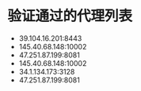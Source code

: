# 验证通过的代理列表

 - 39.104.16.201:8443
 - 145.40.68.148:10002
 - 47.251.87.199:8081
 - 145.40.68.148:10002
 - 34.1.134.173:3128
 - 47.251.87.199:8081
